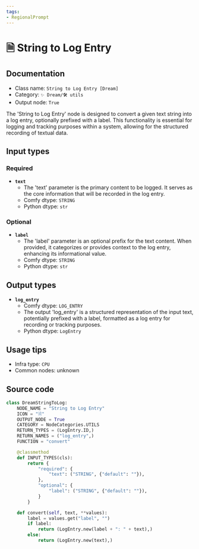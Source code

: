 ```yaml
---
tags:
- RegionalPrompt
---
```


# 🗎 String to Log Entry
## Documentation
- Class name: `String to Log Entry [Dream]`
- Category: `✨ Dream/🛠 utils`
- Output node: `True`

The 'String to Log Entry' node is designed to convert a given text string into a log entry, optionally prefixed with a label. This functionality is essential for logging and tracking purposes within a system, allowing for the structured recording of textual data.
## Input types
### Required
- **`text`**
    - The 'text' parameter is the primary content to be logged. It serves as the core information that will be recorded in the log entry.
    - Comfy dtype: `STRING`
    - Python dtype: `str`
### Optional
- **`label`**
    - The 'label' parameter is an optional prefix for the text content. When provided, it categorizes or provides context to the log entry, enhancing its informational value.
    - Comfy dtype: `STRING`
    - Python dtype: `str`
## Output types
- **`log_entry`**
    - Comfy dtype: `LOG_ENTRY`
    - The output 'log_entry' is a structured representation of the input text, potentially prefixed with a label, formatted as a log entry for recording or tracking purposes.
    - Python dtype: `LogEntry`
## Usage tips
- Infra type: `CPU`
- Common nodes: unknown


## Source code
```python
class DreamStringToLog:
    NODE_NAME = "String to Log Entry"
    ICON = "🗎"
    OUTPUT_NODE = True
    CATEGORY = NodeCategories.UTILS
    RETURN_TYPES = (LogEntry.ID,)
    RETURN_NAMES = ("log_entry",)
    FUNCTION = "convert"

    @classmethod
    def INPUT_TYPES(cls):
        return {
            "required": {
                "text": ("STRING", {"default": ""}),
            },
            "optional": {
                "label": ("STRING", {"default": ""}),
            }
        }

    def convert(self, text, **values):
        label = values.get("label", "")
        if label:
            return (LogEntry.new(label + ": " + text),)
        else:
            return (LogEntry.new(text),)

```
